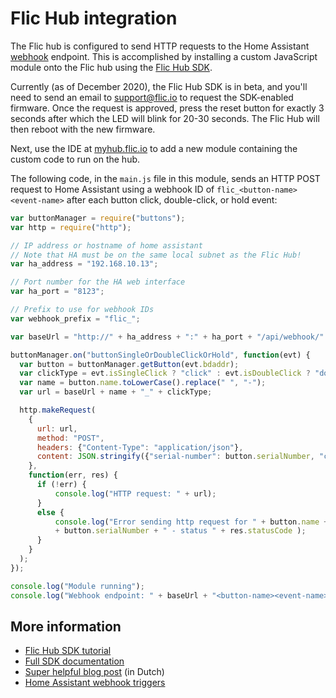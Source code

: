 # Flic Hub integration

The Flic hub is configured to send HTTP requests to the Home Assistant [webhook](https://www.home-assistant.io/docs/automation/trigger/#webhook-trigger) endpoint. This is accomplished by installing a custom JavaScript module
onto the Flic hub using the [Flic Hub SDK](http://myhub.flic.io/static/tutorial/).

Currently (as of December 2020), the Flic Hub SDK is in beta, and you'll need to send an email to
[support@flic.io](mailto://support@flic.io) to request the SDK-enabled firmware. Once the request is
approved, press the reset button for exactly 3 seconds after which the LED will blink for 20-30 seconds.
The Flic Hub will then reboot with the new firmware.

Next, use the IDE at [myhub.flic.io](http://myhub.flic.io) to add a new module containing the custom
code to run on the hub.

The following code, in the `main.js` file in this module, sends an HTTP POST request to Home Assistant
using a webhook ID of `flic_<button-name><event-name>` after each button click, double-click, or hold
event:

```javascript
var buttonManager = require("buttons");
var http = require("http");

// IP address or hostname of home assistant
// Note that HA must be on the same local subnet as the Flic Hub!
var ha_address = "192.168.10.13";

// Port number for the HA web interface
var ha_port = "8123";

// Prefix to use for webhook IDs
var webhook_prefix = "flic_";

var baseUrl = "http://" + ha_address + ":" + ha_port + "/api/webhook/" + webhook_prefix;

buttonManager.on("buttonSingleOrDoubleClickOrHold", function(evt) {
  var button = buttonManager.getButton(evt.bdaddr);
  var clickType = evt.isSingleClick ? "click" : evt.isDoubleClick ? "doubleclick" : "hold";
  var name = button.name.toLowerCase().replace(" ", "-");
  var url = baseUrl + name + "_" + clickType;

  http.makeRequest(
    {
      url: url,
      method: "POST",
      headers: {"Content-Type": "application/json"},
      content: JSON.stringify({"serial-number": button.serialNumber, "click-type": clickType})
    },
    function(err, res) {
      if (!err) {
          console.log("HTTP request: " + url);
      }
      else {
          console.log("Error sending http request for " + button.name + ":"
          + button.serialNumber + " - status " + res.statusCode );
      }
    }
  );
});

console.log("Module running");
console.log("Webhook endpoint: " + baseUrl + "<button-name><event-name>");

```

## More information

- [Flic Hub SDK tutorial](http://myhub.flic.io/static/tutorial/)
- [Full SDK documentation](https://docs.google.com/document/d/e/2PACX-1vTAyIl82edoPl_mTE28uWraTy5nBOdwnAEmGvvS7DsEnc_0ZvpLQhzsf38olE9nsDUgaa8fE-u0foWe/pub)
- [Super helpful blog post](https://ecozonnewoning.nl/2020/10/flic2-buttons-koppelen-aan-homeassistant/)
  (in Dutch)
- [Home Assistant webhook triggers](https://www.home-assistant.io/docs/automation/trigger/#webhook-trigger)
